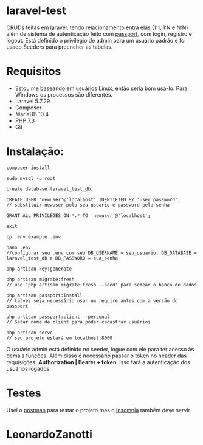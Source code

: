 # laravel-test
CRUDs feitas em [laravel](https://laravel.com/), tendo relacionamento entra elas (1:1, 1:N e N:N) além de sistema de autenticação feito com [passport](https://laravel.com/docs/7.x/passport), com login, registro e logout. Está definido o privilégio de admin para um usuário padrão e foi usado Seeders para preencher as tabelas.

# Requisitos
* Estou me baseando em usuários Linux, então seria bom usá-lo. Para Windows os processos são diferentes.
* Laravel 5.7.29
* Composer
* MariaDB 10.4
* PHP 7.3
* Git

# Instalação:

```
composer install

sudo mysql -u root

create database laravel_test_db;

CREATE USER 'newuser'@'localhost' IDENTIFIED BY 'user_password';
// substituir newuser pelo seu usuario e password pela senha

GRANT ALL PRIVILEGES ON *.* TO 'newuser'@'localhost';

exit

cp .env.example .env

nano .env
//configurar seu .env com seu DB_USERNAME = seu_usuario, DB_DATABASE =  laravel_test_db e DB_PASSWORD = sua_senha

php artisan key:generate

php artisan migrate:fresh
// use 'php artisan migrate:fresh --seed' para semear o banco de dados	

php artisan passport:install
// talvez seja necessário usar um require antes com a versão do passport

php artisan passport:client --personal
// Setar nome de client para poder cadastrar usuários

php artisan serve
// seu projeto estará em localhost:8000

```

O usuário admin está definido no seeder, logue com ele para ter acesso às demais funções.
Além disso é necessário passar o token no header das requisições: **Authorization | Bearer + token**. Isso fará a autenticação dos usuários logados.

# Testes
Usei o [postman](https://www.postman.com/) para testar o projeto mas o [Insomnia](https://insomnia.rest/) também deve servir.

# LeonardoZanotti